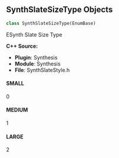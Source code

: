 ## SynthSlateSizeType Objects

```python
class SynthSlateSizeType(EnumBase)
```

ESynth Slate Size Type

**C++ Source:**

- **Plugin**: Synthesis
- **Module**: Synthesis
- **File**: SynthSlateStyle.h

<a id="unreal.SynthSlateSizeType.SMALL"></a>

#### SMALL

0

<a id="unreal.SynthSlateSizeType.MEDIUM"></a>

#### MEDIUM

1

<a id="unreal.SynthSlateSizeType.LARGE"></a>

#### LARGE

2

<a id="unreal.SynthSlateColorStyle"></a>